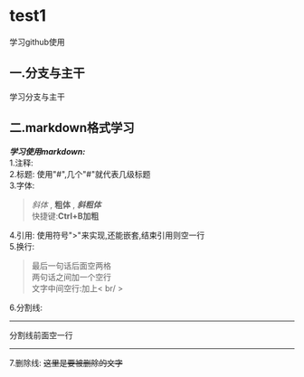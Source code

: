# test1
学习github使用
## 一.分支与主干
学习分支与主干
## 二.markdown格式学习
***学习使用markdown:***  
1.注释:<!--
整段整段的不可见内容,也就是注释-->  
2.标题:
使用"#",几个"#"就代表几级标题  
3.字体:
>*斜体* , **粗体** , ***斜粗体***  
>快捷键:**Ctrl+B加粗**  

4.引用:
使用符号">"来实现,还能嵌套,结束引用则空一行  
5.换行:
>最后一句话后面空两格  
>两句话之间加一个空行  
>文字中间空行:加上< br/ >

6.分割线:

***
分割线前面空一行

---
7.删除线:
~~这里是要被删除的文字~~

